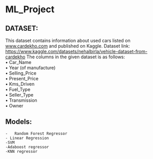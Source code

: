 # ML_Project

## DATASET:
This dataset contains information about used cars listed on www.cardekho.com and published on Kaggle. Dataset link: https://www.kaggle.com/datasets/nehalbirla/vehicle-dataset-from-cardekho
The columns in the given dataset is as follows:  
  •	Car_Name  
  •	Year (of manufacture)  
  •	Selling_Price  
  •	Present_Price  
  •	Kms_Driven  
  •	Fuel_Type  
  •	Seller_Type  
  •	Transmission  
  •	Owner 

   ## Models: 
    -	Random Forest Regressor 
    - Linear Regression 
    -SVM 
    -Adaboost regressor 
    -KNN regressor 
    
    

